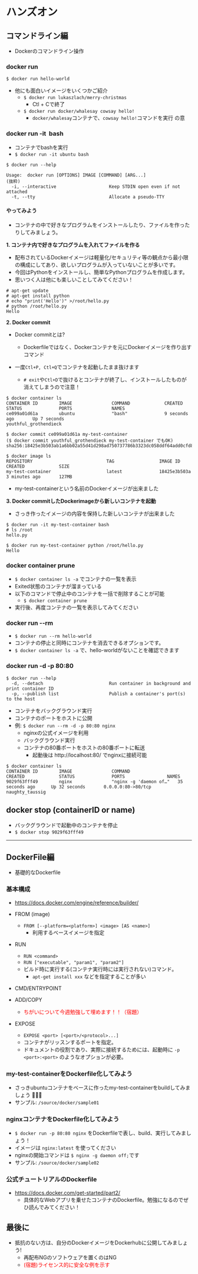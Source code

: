 # ハンズオン

## コマンドライン編

- Dockerのコマンドライン操作

### docker run

`$ docker run hello-world`

- 他にも面白いイメージをいくつかご紹介
  - `$ docker run lukaszlach/merry-christmas`
    - Ctl + Cで終了
  - `$ docker run docker/whalesay cowsay hello!`
    - `docker/whalesay`コンテナで、`cowsay hello!`コマンドを実行 の意

### docker run -it <image> bash

- コンテナでbashを実行
- `$ docker run -it ubuntu bash`

```
$ docker run --help

Usage:  docker run [OPTIONS] IMAGE [COMMAND] [ARG...]
(抜粋)
  -i, --interactive                    Keep STDIN open even if not attached
  -t, --tty                            Allocate a pseudo-TTY
```

#### やってみよう

- コンテナの中で好きなプログラムをインストールしたり、ファイルを作ったりしてみましょう。


**1. コンテナ内で好きなプログラムを入れてファイルを作る**

- 配布されているDockerイメージは軽量化/セキュリティ等の観点から最小限の構成にしてあり、欲しいプログラムが入っていないことが多いです。
- 今回はPythonをインストールし、簡単なPythonプログラムを作成します。
- 思いつく人は他にも楽しいことしてみてください！

```
# apt-get update
# apt-get install python
# echo "print('Hello')" >/root/hello.py
# python /root/hello.py
Hello
```

**2. Docker commit**

- Docker commitとは?
  - Dockerfileではなく、Dockerコンテナを元にDockerイメージを作り出すコマンド

- 一度`Ctl+P, Ctl+Q`でコンテナを起動したまま抜けます
  - `# exit`や`Ctl+D`で抜けるとコンテナが終了し、インストールしたものが消えてしまうので注意！

```
$ docker container ls
CONTAINER ID        IMAGE               COMMAND             CREATED             STATUS              PORTS               NAMES
ce099a01d61a        ubuntu              "bash"              9 seconds ago       Up 7 seconds                            youthful_grothendieck

$ docker commit ce099a01d61a my-test-container
($ docker commit youthful_grothendieck my-test-container でもOK)
sha256:18425e3b503ab1a6bb02a55d41d298ad750737786b3323dc058ddf64add0cfd8

$ docker image ls
REPOSITORY                            TAG                 IMAGE ID            CREATED             SIZE
my-test-container                     latest              18425e3b503a        3 minutes ago       127MB
```
  - my-test-containerという名前のDockerイメージが出来ました

**3. Docker commitしたDockerimageから新しいコンテナを起動**

- さっき作ったイメージの内容を保持した新しいコンテナが出来ました

```
$ docker run -it my-test-container bash
# ls /root
hello.py

$ docker run my-test-container python /root/hello.py
Hello
```

### docker container prune

- `$ docker container ls -a` でコンテナの一覧を表示
- Exited状態のコンテナが溜まっている
- 以下のコマンドで停止中のコンテナを一括で削除することが可能
  - `$ docker container prune`
- 実行後、再度コンテナの一覧を表示してみてください

### docker run --rm <image>

- `$ docker run --rm hello-world`
- コンテナの停止と同時にコンテナを消去できるオプションです。
- `$ docker container ls -a` で、hello-worldがないことを確認できます

### docker run -d -p 80:80 <webserver image>

```
$ docker run --help
  -d, --detach                         Run container in background and print container ID
  -p, --publish list                   Publish a container's port(s) to the host
```

- コンテナをバックグラウンド実行
- コンテナのポートをホストに公開
- 例: `$ docker run --rm -d -p 80:80 nginx`
  - nginxの公式イメージを利用
  - バックグラウンド実行
  - コンテナの80番ポートをホストの80番ポートに転送
    - 起動後は http://localhost:80/ でnginxに接続可能

```
$ docker container ls
CONTAINER ID        IMAGE               COMMAND                  CREATED             STATUS              PORTS                NAMES
9029f63fff49        nginx               "nginx -g 'daemon of…"   35 seconds ago      Up 32 seconds       0.0.0.0:80->80/tcp   naughty_taussig
```

## docker stop (containerID or name)

- バックグラウンドで起動中のコンテナを停止
- `$ docker stop 9029f63fff49`

---

## DockerFile編

- 基礎的なDockerfile

### 基本構成
- https://docs.docker.com/engine/reference/builder/

- FROM (image)
  - `FROM [--platform=<platform>] <image> [AS <name>]`
    - 利用するベースイメージを指定
- RUN
  - `RUN <command>`
  - `RUN ["executable", "param1", "param2"]`
  - ビルド時に実行する(コンテナ実行時には実行されない)コマンド。
    - `apt-get install xxx` などを指定することが多い
- CMD/ENTRYPOINT
- ADD/COPY
  - <font color="red">ちがいについて今週勉強して埋めます！！（宿題）</font>
- EXPOSE
  - `EXPOSE <port> [<port>/<protocol>...]`
  - コンテナがリッスンするポートを指定。
  - ドキュメントの役割であり、実際に接続するためには、起動時に `-p <port>:<port>` のようなオプションが必要。

### my-test-containerをDockerfile化してみよう
  - さっきubuntuコンテナをベースに作ったmy-test-containerをbuildしてみましょう 💪💪💪
  - サンプル: `/source/docker/sample01`

### nginxコンテナをDockerfile化してみよう
  - `$ docker run -p 80:80 nginx` をDockerfileで表し、build、実行してみましょう！
  - イメージは `nginx:latest` を使ってください
  - nginxの開始コマンドは `$ nginx -g daemon off;`です
  - サンプル: `/source/docker/sample02`

### 公式チュートリアルのDockerfile
- https://docs.docker.com/get-started/part2/
  - 具体的なWebアプリを乗せたコンテナのDockerfile。勉強になるのでぜひ読んでみてください！

## 最後に
- 抵抗のない方は、自分のDockerイメージをDockerhubに公開してみましょう!
  - 再配布NGのソフトウェアを置くのはNG
  - <font color="red">(宿題)ライセンス的に安全な例を示す</font>